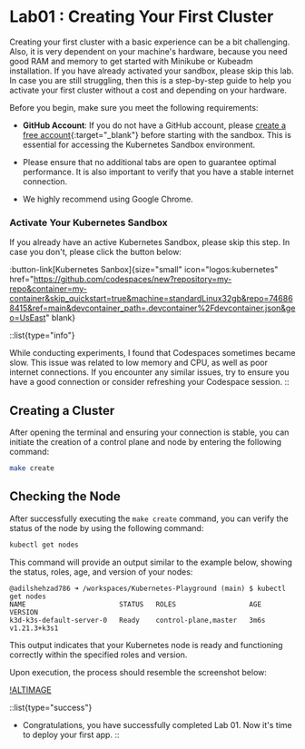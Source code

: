 # Lab01 : Creating Your First Cluster

Creating your first cluster with a basic experience can be a bit challenging. Also, it is very dependent on your machine's hardware, because you need good RAM and memory to get started with Minikube or Kubeadm installation. If you have already activated your sandbox, please skip this lab. In case you are still struggling, then this is a step-by-step guide to help you activate your first cluster without a cost and depending on your hardware.

Before you begin, make sure you meet the following requirements:

- **GitHub Account**: If you do not have a GitHub account, please [create a free account](https://github.com/join){:target="_blank"} before starting with the sandbox. This is essential for accessing the Kubernetes Sandbox environment.

- Please ensure that no additional tabs are open to guarantee optimal performance. It is also important to verify that you have a stable internet connection.

- We highly recommend using Google Chrome. 

### Activate Your Kubernetes Sandbox

If you already have an active Kubernetes Sandbox, please skip this step. In case you don't, please click the button below:

:button-link[Kubernetes Sanbox]{size="small" icon="logos:kubernetes" href="https://github.com/codespaces/new?repository=my-repo&container=my-container&skip_quickstart=true&machine=standardLinux32gb&repo=746868415&ref=main&devcontainer_path=.devcontainer%2Fdevcontainer.json&geo=UsEast" blank}

::list{type="info"}

While conducting experiments, I found that Codespaces sometimes became slow. This issue was related to low memory and CPU, as well as poor internet connections. If you encounter any similar issues, try to ensure you have a good connection or consider refreshing your Codespace session.
::

## Creating a Cluster
After opening the terminal and ensuring your connection is stable, you can initiate the creation of a control plane and node by entering the following command:

```sh
make create
```

## Checking the Node

After successfully executing the `make create` command, you can verify the status of the node by using the following command:

```sh
kubectl get nodes
```

This command will provide an output similar to the example below, showing the status, roles, age, and version of your nodes:

```plaintext
@adilshehzad786 ➜ /workspaces/Kubernetes-Playground (main) $ kubectl get nodes
NAME                       STATUS   ROLES                  AGE    VERSION
k3d-k3s-default-server-0   Ready    control-plane,master   3m6s   v1.21.3+k3s1
```
This output indicates that your Kubernetes node is ready and functioning correctly within the specified roles and version.


Upon execution, the process should resemble the screenshot below:

[!ALTIMAGE](/asserts/k3s1.png)



::list{type="success"}
- Congratulations, you have successfully completed Lab 01. Now it's time to deploy your first app.
::